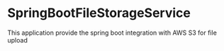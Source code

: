 # SpringBootFileStorageService
This application provide the spring boot integration with AWS S3 for file upload 
